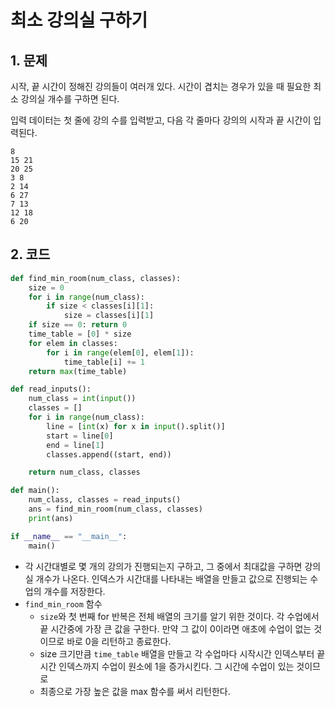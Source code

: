 # 최소 강의실 구하기

## 1. 문제

시작, 끝 시간이 정해진 강의들이 여러개 있다. 시간이 겹치는 경우가 있을 때 필요한 최소 강의실 개수를 구하면 된다.

입력 데이터는 첫 줄에 강의 수를 입력받고, 다음 각 줄마다 강의의 시작과 끝 시간이 입력된다.

```
8  
15 21  
20 25  
3 8  
2 14  
6 27  
7 13  
12 18  
6 20
```

## 2. 코드

```py
def find_min_room(num_class, classes):
    size = 0
    for i in range(num_class):
        if size < classes[i][1]:
            size = classes[i][1]
    if size == 0: return 0
    time_table = [0] * size
    for elem in classes:
        for i in range(elem[0], elem[1]):
            time_table[i] += 1  
    return max(time_table)

def read_inputs():
    num_class = int(input())
    classes = []
    for i in range(num_class):
        line = [int(x) for x in input().split()]
        start = line[0]
        end = line[1]
        classes.append((start, end))

    return num_class, classes

def main():
    num_class, classes = read_inputs()
    ans = find_min_room(num_class, classes)
    print(ans)

if __name__ == "__main__":
    main()
```

- 각 시간대별로 몇 개의 강의가 진행되는지 구하고, 그 중에서 최대값을 구하면 강의실 개수가 나온다. 인덱스가 시간대를 나타내는 배열을 만들고 값으로 진행되는 수업의 개수를 저장한다.
- `find_min_room` 함수
    + `size`와 첫 번째 for 반복은 전체 배열의 크기를 알기 위한 것이다. 각 수업에서 끝 시간중에 가장 큰 값을 구한다. 만약 그 값이 0이라면 애초에 수업이 없는 것이므로 바로 0을 리턴하고 종료한다.
    + size 크기만큼 `time_table` 배열을 만들고 각 수업마다 시작시간 인덱스부터 끝 시간 인덱스까지 수업이 원소에 1을 증가시킨다. 그 시간에 수업이 있는 것이므로
    + 최종으로 가장 높은 값을 max 함수를 써서 리턴한다.
